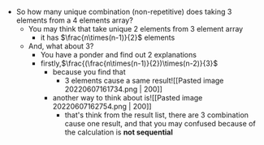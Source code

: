 - So how many unique combination (non-repetitive) does taking 3 elements from a 4 elements array?
	- You may think that take unique 2 elements from 3 element array
		- it has $\frac{n\times(n-1)}{2}$ elements
	- And, what about 3?
		- You have a ponder and find out 2 explanations
		- firstly,$\frac{(\frac{n\times(n-1)}{2})\times(n-2)}{3}$
			- because you find that
				- 3 elements cause a same result![[Pasted image 20220607161734.png | 200]]
			- another way to think about is![[Pasted image 20220607162754.png | 200]]
				- that's think from the result list, there are 3 combination cause one result, and that you may confused because of the calculation is **not sequential**